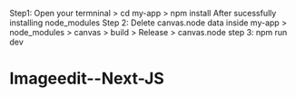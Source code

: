 

Step1: Open your termninal > cd my-app > npm install
After sucessfully installing node_modules
Step 2: Delete canvas.node data inside my-app > node_modules > canvas > build > Release > canvas.node
step 3: npm run dev
# Imageedit--Next-JS
